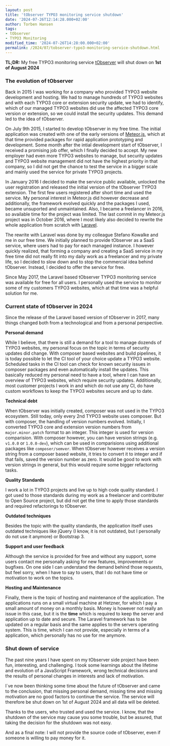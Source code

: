 ```yaml
---
layout: post
title: 'tObserver TYPO3 monitoring service shutdown'
date: '2024-07-26T12:14:28.000+02:00'
author: Torben Hansen
tags:
- tObserver
- TYPO3 Monitoring
modified_time: '2024-07-26T14:28:00.000+02:00'
permalink: /2024/07/tobserver-typo3-monitoring-service-shutdown.html
---
```


**TL;DR:** My free TYPO3 monitoring service [tObserver](https://www.tobserver.com/) will shut down on **1st of August 2024**

### The evolution of tObserver 

Back in 2015 I was working for a company who provided TYPO3 website development and hosting. We had to manage 
hundreds of TYPO3 websites and with each TYPO3 core or extension security update, we had to identify, which of our 
managed TYPO3 websites did use the affected TYPO3 core version or extension, so we could install the security 
updates. This demand led to the idea of tObserver.

On July 9th 2015, I started to develop tObserver in my free time. The initial application was created with one of 
the early versions of [Meteor.js](https://www.meteor.com/), which at that time provided packages for rapid application 
prototyping and development. Some month after the intial development start of tObserver, I received a promising job 
offer, which I finally decided to accept. My new employer had even more TYPO3 websites to manage, but security updates 
and TYPO3 website management did not have the highest priority in that company, so I did not get the chance to test
the service in a bigger scale and mainly used the service for private TYPO3 projects. 

In January 2016 I decided to make the service public available, unlocked the user registration and released the 
initial version of the tObserver TYPO3 extension. The first few users registered after short time and used the 
service. My personal interest in Meteor.js did however decrease and additionally, the framework evolved quickly
and the packages I used, became unsuported and unmaintained. Also, I became a freelancer in 2016, so available
time for the project was limited. The last commit in my Meteor.js project was in October 2016, where I most likely 
also decided to rewrite the whole application from scratch with [Laravel](https://laravel.com/).

The rewrite with Laravel was done by my colleague Stefano Kowalke and me in our free time. We initially planned to 
provide tObserver as a SaaS service, where users had to pay for each managed instance. I however quickly realized,
that forming a company and creating a SaaS service in my free time did not really fit into my daily work as a 
freelancer and my private life, so I decided to slow down and to stop the commercial idea behind tObserver. Instead,
I decided to offer the service for free. 

Since May 2017, the Laravel based tObserver TYPO3 monitoring service was available for free for all users. I personally
used the service to monitor some of my customers TYPO3 websites, which at that time was a helpful solution for me.

### Current state of tObserver in 2024

Since the release of the Laravel based version of tObserver in 2017, many things changed both from a technological and 
from a personal perspective. 

**Personal demand**

While I believe, that there is still a demand for a tool to manage dozends of TYPO3 websites, my personal focus on the
topic in terms of security updates did change. With composer based websites and build pipelines, it is today possible
to let the CI tool of your choice update a TYPO3 website. Scheduled tasks in the CI tool can check for known 
security issues in composer packages and even automatically install the updates. This basically reduced my personal 
need to have a tool, where I can have an overview of TYPO3 websites, which require security updates. Additionally, 
most customer projects I work in and which do not use any CI, do have custom workflows to keep the TYPO3 websites 
secure and up to date. 

**Technical debt**

When tObserver was initially created, composer was not used in the TYPO3 ecosystem. Still today, only every 2nd TYPO3 
website uses composer. But with composer, the handling of version numbers evolved. Initially, I converted TYPO3 core 
and extension version numbers from `major.minor.patch` format to an integer. This integer is used for version 
comparision. With composer however, you can have version strings (e.g. `v1.0.0` or `1.0.0-dev`), which can be used 
in comparisions using additional packages like `composer/semver`. When tObserver however receives a version string
from a composer based website, it tries to convert it to integer and if that fails, saved the version number as zero. 
It would be good to work with version strings in general, but this would require some bigger refactoring tasks.

**Quality Standards**

I work a lot in TYPO3 projects and live up to high code quality standard. I got used to those standards during my
work as a freelancer and contributer to Open Source project, but did not get the time to apply those standards
and required refactorings to tObserver. 

**Outdated techniques**

Besides the topic with the quality standards, the application itself uses outdated techniques like jQuery (I know,
it is not outdated, but I personally do not use it anymore) or Bootstrap 3. 

**Support and user feedback**

Although the service is provided for free and without any support, some users contact me personally asking for new
features, improvements or bugfixes. On one side I can understand the demand behind those requests, but feel sorry, 
when I have to say to users, that I do not have time or motivation to work on the topics. 

**Hosting and Maintenance**

Finally, there is the topic of hosting and maintenance of the application. The applications runs on a small virtual 
machine at Hetzner, for which I pay a small amount of money on a monthly basis. Money is however not really an issue
in this case, but it is the **time** which is required to keep the server and application up to date and secure. The 
Laravel framework has to be updated on a regular basis and the same applies to the servers operating system. This 
is time, which I can not provide, especially in terms of a application, which personally has no use for me anymore.

### Shut down of service 

The past nine years I have spent on my tObserver side project have been fun, interesting, and challenging. I took some
learnings about the lifetime and evolution of a JavaScript Framework, wrong technical decisions and the results of 
personal changes in interests and lack of motivation.

I`ve now been thinking some time about the future of tObserver and came to the conclusion, that missing personal demand, 
missing time and missing motivation are no good factors to continue the service. The service will therefore be shut down 
on 1st of August 2024 and all data will be deleted.

Thanks to the users, who trusted and used the service. I know, that the shutdown of the service may cause you some 
trouble, but be assured, that taking the decision for the shutdown was not easy.

And as a final note: I will not provide the source code of tObserver, even if someone is willing to pay money for it.  
